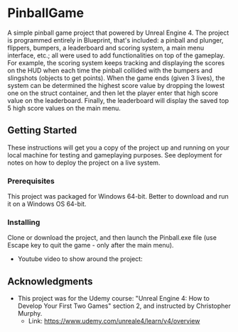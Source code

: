 # PinballGame
A simple pinball game project that powered by Unreal Engine 4. The project is programmed entirely in Blueprint, that's included: a pinball and plunger, flippers, bumpers, a leaderboard and scoring system, a main menu interface, etc.; all were used to add functionalities on top of the gameplay. For example, the scoring system keeps tracking and displaying the scores on the HUD when each time the pinball collided with the bumpers and slingshots (objects to get points). When the game ends (given 3 lives), the system can be determined the highest score value by dropping the lowest one on the struct container, and then let the player enter that high score value on the leaderboard. Finally, the leaderboard will display the saved top 5 high score values on the main menu. 

## Getting Started
These instructions will get you a copy of the project up and running on your local machine for testing and gameplaying  purposes. See deployment for notes on how to deploy the project on a live system.

### Prerequisites
This project was packaged for Windows 64-bit. Better to download and run it on a Windows OS 64-bit.

### Installing
Clone or download the project, and then launch the Pinball.exe file (use Escape key to quit the game - only after the main menu). 
* Youtube video to show around the project: 

## Acknowledgments 
* This project was for the Udemy course: "Unreal Engine 4: How to Develop Your First Two Games" section 2, and instructed by Christopher Murphy.
  * Link: https://www.udemy.com/unreale4/learn/v4/overview
